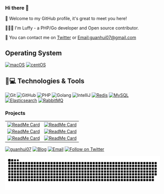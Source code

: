 ### Hi there 👋

<!--
**guanhui07/guanhui07** is a ✨ _special_ ✨ repository because its `README.md` (this file) appears on your GitHub profile.

Here are some ideas to get you started:

- 🔭 I’m currently working on Earth
- 🌱 I’m currently learning Go,PHP
- 👯 I’m looking to collaborate on ...
- 🤔 I’m looking for help with ...
- 💬 Ask me about ...
- 📫 How to reach me: ...
- 😄 Pronouns: ...
- ⚡ Fun fact: ...
- 👯 
-->

🎉 Welcome to my GitHub profile, it's great to meet you here!

👨🏻‍💻 I'm Luffy - a PHP/Go developer and Open source contributor.



💬 You can contact me on [Twitter](https://twitter.com/guanhui07) or [Email:guanhui07@gmail.com](mailto:guanhui07@gmail.com)


<!-- 
<p align="left">
  <img src="https://github-readme-stats.vercel.app/api?username=guanhui07&show_icons=true&layout=compact&count_private=true&hide_title=true&theme=default" style="width: 58%; max-width: 58%; min-width: 58%;">

</p> -->
<!--   <img src="https://github-readme-stats.vercel.app/api/top-langs/?username=guanhui07&layout=compact&count_private=true&theme=default" style="width: 40%; max-width: 40%; min-width: 40%;"> -->

## Operating System 

[![macOS](https://img.shields.io/badge/-macOS-292e33?style=flat-square&logo=apple&logoColor=ffffff)](https://www.apple.com/macos/monterey/)
[![centOS](https://img.shields.io/badge/-Linux-000000?style=flat-square&logo=Linux&logoColor=fff)](https://www.centos.org/)



## 🚀💻 Technologies & Tools

  ![Git](https://img.shields.io/badge/-Git-black?style=flat-square&logo=git)
  ![GitHub](https://img.shields.io/badge/-GitHub-181717?style=flat-square&logo=github)
  ![PHP](https://img.shields.io/badge/PHP-black?style=flat-square&logo=php)
  ![Golang](https://img.shields.io/badge/Go-blue?style=flat-square&logo=go)
  ![IntelliJ](https://img.shields.io/badge/-IntelliJ%20IDEA-black?style=flat-square&logo=jetbrains)
  [![Redis](https://img.shields.io/badge/-Redis-DC382D?style=flat-square&logo=Redis&logoColor=ffffff)](https://redis.io/)
  [![MySQL](https://img.shields.io/badge/-MySQL-4479A1?style=flat-square&logo=MySQL&logoColor=ffffff)](https://www.mysql.com/)
  [![Elasticsearch](https://img.shields.io/badge/-Elasticsearch-005571?style=flat-square&logo=Elasticsearch&logoColor=ffffff)](https://www.elastic.co/)
[![RabbitMQ](https://img.shields.io/badge/-RabbitMQ-FF6600?style=flat-square&logo=RabbitMQ&logoColor=ffffff)](https://www.rabbitmq.com/)
###  Projects

|  |  |
|--------|-------|
[![ReadMe Card][dcr-swoole_card]](https://github.com/guanhui07/dcr-swoole) | [![ReadMe Card][dcr_card]](https://github.com/guanhui07/dcr) 
[![ReadMe Card][dcr-gin_card]](https://github.com/guanhui07/dcr-gin) |  [![ReadMe Card][facade_card]](https://github.com/guanhui07/facade)
[![ReadMe Card][redis_card]](https://github.com/guanhui07/redis) |  [![ReadMe Card][database_card]](https://github.com/guanhui07/database)

[dcr-swoole_card]: https://github-readme-stats-sigma-five.vercel.app/api/pin/?username=guanhui07&repo=dcr-swoole&show_owner=true
[dcr_card]: https://github-readme-stats-sigma-five.vercel.app/api/pin/?username=guanhui07&repo=dcr&show_owner=true
[facade_card]: https://github-readme-stats-sigma-five.vercel.app/api/pin/?username=guanhui07&repo=facade&show_owner=true
[dcr-gin_card]: https://github-readme-stats-sigma-five.vercel.app/api/pin/?username=guanhui07&repo=dcr-gin&show_owner=true
[redis_card]: https://github-readme-stats-sigma-five.vercel.app/api/pin/?username=guanhui07&repo=redis&show_owner=true
[database_card]: https://github-readme-stats-sigma-five.vercel.app/api/pin/?username=guanhui07&repo=database&show_owner=true
  
 <a href="https://github.com/guanhui07"><img src="https://komarev.com/ghpvc/?username=guanhui07" alt="guanhui07" /></a>
<a href="https://guanhui07.github.io/blog/"><img src="https://img.shields.io/badge/Blog-https://guanhui07.github.io/blog/-blue" alt="Blog" /></a>
<a href="mailto:guanhui07@gmail.com"><img src="https://img.shields.io/badge/Email-guanhui07@gmail.com-blue%22%20alt=%22Email" alt="Email" /></a>
<a href="https://twitter.com/intent/follow?screen_name=guanhui07"><img src="https://img.shields.io/twitter/follow/guanhui07.svg?style=social&label=Follow%20@guanhui07" alt="Follow on Twitter"></a>
<!-- <a href="https://github.com/guanhui07?tab=followers"><img src="https://img.shields.io/github/followers/guanhui07"></a> -->
[![GitHub Snake Light](https://raw.githubusercontent.com/sy-records/sy-records/output/github-contribution-grid-snake.svg)](https://github.com/guanhui07)

<!-- <details>  

[![GitHub Snake Light](https://raw.githubusercontent.com/guanhui07/output/github-contribution-grid-snake.svg)](https://github.com/guanhui07) 

<summary> View my contributions in 3D</summary>

![](https://raw.githubusercontent.com/guanhui07/guanhui07/profile-3d-contrib/profile-green.svg#gh-light-mode-only)
![](https://raw.githubusercontent.com/guanhui07/guanhui07/profile-3d-contrib/profile-night-green.svg#gh-dark-mode-only)

</details>   -->
